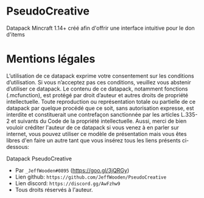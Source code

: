 # PseudoCreative
Datapack Mincraft 1.14+ créé afin d'offrir une interface intuitive pour le don d'items

# Mentions légales

L’utilisation de ce datapack exprime votre consentement sur les conditions d’utilisation. Si vous n’acceptez pas ces conditions, veuillez vous abstenir d’utiliser ce datapack. Le contenu de ce datapack, notamment fonctions (.mcfunction), est protégé par droit d’auteur et autres droits de propriété intellectuelle. Toute reproduction ou représentation totale ou partielle de ce datapack par quelque procédé que ce soit, sans autorisation expresse, est interdite et constituerait une contrefaçon sanctionnée par les articles L.335-2 et suivants du Code de la propriété intellectuelle. Aussi, merci de bien vouloir créditer l'auteur de ce datapack si vous venez à en parler sur internet, vous pouvez utiliser ce modèle de présentation mais vous êtes libres d'en faire un autre tant que vous insérez tous les liens présents ci-dessous:

Datapack PseudoCreative
- Par `_JeffWooden#0895` (https://goo.gl/3jQRGy)
- Lien github: `https://github.com/JeffWooden/PseudoCreative`
- Lien discord: `https://discord.gg/AwFzhw9`
- Tous droits réservés à l'auteur.
